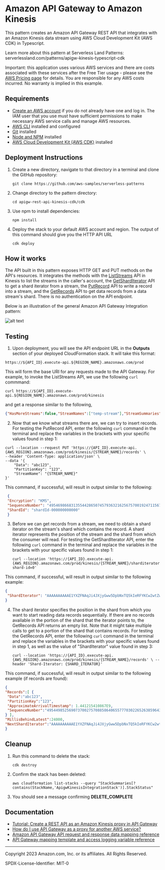 # Amazon API Gateway to Amazon Kinesis 

This pattern creates an Amazon API Gateway REST API that integrates with an Amazon Kinesis data stream using AWS Cloud Development Kit (AWS CDK) in Typescript.

Learn more about this pattern at Serverless Land Patterns: serverlessland.com/patterns/apigw-kinesis-typescript-cdk

Important: this application uses various AWS services and there are costs associated with these services after the Free Tier usage - please see the [AWS Pricing page](https://aws.amazon.com/pricing/) for details. You are responsible for any AWS costs incurred. No warranty is implied in this example.

## Requirements

* [Create an AWS account](https://portal.aws.amazon.com/gp/aws/developer/registration/index.html) if you do not already have one and log in. The IAM user that you use must have sufficient permissions to make necessary AWS service calls and manage AWS resources.
* [AWS CLI](https://docs.aws.amazon.com/cli/latest/userguide/install-cliv2.html) installed and configured
* [Git](https://git-scm.com/book/en/v2/Getting-Started-Installing-Git) installed
* [Node and NPM](https://nodejs.org/en/download) installed
* [AWS Cloud Development Kit (AWS CDK)](https://docs.aws.amazon.com/cdk/v2/guide/cli.html) installed

## Deployment Instructions

1. Create a new directory, navigate to that directory in a terminal and clone the GitHub repository:
    ``` 
    git clone https://github.com/aws-samples/serverless-patterns
    ```
1. Change directory to the pattern directory:
    ```
    cd apigw-rest-api-kinesis-cdk/cdk
    ```
1. Use npm to install dependencies:
    ```
    npm install
    ```
1. Deploy the stack to your default AWS account and region. The output of this command should give you the HTTP API URL
   ```
   cdk deploy
   ```
   
## How it works

The API built in this pattern exposes HTTP GET and PUT methods on the API's resources. It integrates the methods with the [ListStreams](https://docs.aws.amazon.com/kinesis/latest/APIReference/API_ListStreams.html) API in Kinesis to list the streams in the caller's account, the [GetShardIterator](https://docs.aws.amazon.com/kinesis/latest/APIReference/API_GetShardIterator.html) API to get a shard iterator from a stream, the [PutRecord](https://docs.aws.amazon.com/kinesis/latest/APIReference/API_PutRecord.html) API to write a record into a stream, and the [GetRecords](https://docs.aws.amazon.com/kinesis/latest/APIReference/API_GetRecords.html) API to get data records from a data stream's shard. There is no authentication on the API endpoint. 

Below is an illustration of the general Amazon API Gateway Integration pattern:

![alt text](https://github.com/MudassarBashir/serverless-patterns/blob/mmbashir-apigw-rest-api-kinesis-cdk/apigw-rest-api-kinesis-cdk/apigw-kinesis-architecture-diagram.png?raw=true)

## Testing

1. Upon deployment, you will see the API endpoint URL in the **Outputs** section of your deployed CloudFormation stack. It will take this format:

  ```
  https://${API_ID}.execute-api.${REGION_NAME}.amazonaws.com/prod
  ``` 
  This will form the base URI for any requests made to the API Gateway. For example, to invoke the ListStreams API, we use the following `curl` commmand:
```
curl https://${API_ID}.execute-api.${REGION_NAME}.amazonaws.com/prod/kinesis
```
and get a response similar to the following,
  ```json
  {"HasMoreStreams":false,"StreamNames":["temp-stream"],"StreamSummaries":[{"StreamARN":"arn:aws:kinesis:{AWS_REGION}:{AWS_ACCOUNT_NUMBER}:stream/temp-stream","StreamCreationTimestamp":1.681224803E9,"StreamModeDetails":{"StreamMode":"PROVISIONED"},"StreamName":"temp-stream","StreamStatus":"ACTIVE"}]}
  ```


2. Now that we know what streams there are, we can try to insert records. For testing the PutRecord API, enter the following `curl` command in the terminal and replace the variables in the brackets with your specific values found in step 1:
 
```
curl --location --request PUT 'https://{API_ID}.execute-api.{AWS_REGION}.amazonaws.com/prod/kinesis/{STREAM_NAME}/records' \
--header 'Content-Type: application/json' \
--data '{
    "Data": "abc123",
    "PartitionKey": "123",
    "StreamName": "{STREAM_NAME}"
}'
```
   This command, if successful, will result in output similar to the following:
    
  ```json
   {
   "Encryption": "KMS",
   "SequenceNumber": "49546986683135544286507457936321625675700192471156785154",
   "ShardId": "shardId-000000000000"
   }
  ```
  
3. Before we can get records from a stream, we need to obtain a shard iterator on the stream's shard which contains the record. A shard iterator represents the position of the stream and the shard from which the consumer will read. For testing the GetShardIterator API, enter the following `curl` command in the terminal and replace the variables in the brackets with your specific values found in step 1:

    ```
    curl --location 'https://{API_ID}.execute-api.{AWS_REGION}.amazonaws.com/prod/kinesis/{STREAM_NAME}/sharditerator?shard-id=0'
    ```
    
  This command, if successful, will result in output similar to the following example:
   ```json
   {
    "ShardIterator": "AAAAAAAAAAE1YXZFNAqJi4JXjyGww5DpbNxTQ5kIeRFYKCw2wtZw9zpAKMVolVf3IRN+lASki/fHs2PrDvjHb2Xl41bPojLmz0RlVrjOIoLFdjydDcVgkyF+ma+12RFFOtwXbIumDVTDYOHKx790TWoLCEBKR4RPbhtq0aOm7aTEegMpgi3t0VhpsYp7wB3KlLML31moO+ZKisMCInI0uEPNoxamBF3xysMrOZ/ZFR9fX/fYXk7SMg=="
}
   ```
   
4. The shard iterator specifies the position in the shard from which you want to start reading data records sequentially. If there are no records available in the portion of the shard that the iterator points to, the GetRecords API returns an empty list. Note that it might take multiple calls to get to a portion of the shard that contains records. For testing the GetRecords API, enter the following `curl` command in the terminal and replace the variables in the brackets with your specific values found in step 1, as well as the value of "ShardIterator" value found in step 3:

   ```
   curl --location 'https://{API_ID}.execute-api.{AWS_REGION}.amazonaws.com/prod/kinesis/{STREAM_NAME}/records' \ --header 'Shard-Iterator: {SHARD_ITERATOR}'
   ```

This command, if successful, will result in output similar to the following example (if records are found):
    
   ```json
   {
  "Records":[ {
    "Data":"abc123",
    "PartitionKey":"123",
    "ApproximateArrivalTimestamp": 1.441215410867E9,
    "SequenceNumber":"49544985256907370027570885864065577703022652638596431874"
  } ],
  "MillisBehindLatest":24000,
  "NextShardIterator":"AAAAAAAAAAE1YXZFNAqJi4JXjyGww5DpbNxTQ5kIeRFYKCw2wtZw9zpAKMVolVf3IRN+lASki/fHs2PrDvjHb2Xl41bPojLmz0RlVrjOIoLFdjydDcVgkyF+ma+12RFFOtwXbIumDVTDYOHKx790TWoLCEBKR4RPbhtq0aOm7aTEegMpgi3t0VhpsYp7wB3KlLML31moO+ZKisMCInI0uEPNoxamBF3xysMrOZ/ZFR9fX/fYXk7SMg=="
}
   ```
    
    
    
## Cleanup
 
1. Run this command to delete the stack:
    ```
    cdk destroy
    ```
2. Confirm the stack has been deleted:
    ```
    aws cloudformation list-stacks --query "StackSummaries[?contains(StackName,'ApigwKinesisIntegrationStack')].StackStatus"
    ```
 3. You should see a message confirming **DELETE_COMPLETE**
    
## Documentation

* [Tutorial: Create a REST API as an Amazon Kinesis proxy in API Gateway](https://docs.aws.amazon.com/apigateway/latest/developerguide/integrating-api-with-aws-services-kinesis.html)
* [How do I use API Gateway as a proxy for another AWS service?](https://repost.aws/knowledge-center/api-gateway-proxy-integrate-service)
* [Amazon API Gateway API request and response data mapping reference](https://docs.aws.amazon.com/apigateway/latest/developerguide/request-response-data-mappings.html)
* [API Gateway mapping template and access logging variable reference](https://docs.aws.amazon.com/apigateway/latest/developerguide/api-gateway-mapping-template-reference.html) 

----
Copyright 2023 Amazon.com, Inc. or its affiliates. All Rights Reserved.

SPDX-License-Identifier: MIT-0
